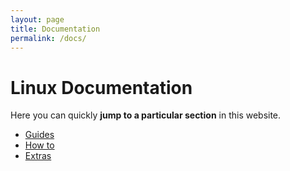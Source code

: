 ```yaml
---
layout: page
title: Documentation
permalink: /docs/
---
```


# Linux Documentation

Here you can quickly **jump to a particular section** in this website.

 - [Guides](guides)
 - [How to](how-to)
 - [Extras](extras)